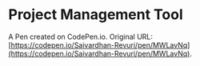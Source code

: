 # Project Management Tool

A Pen created on CodePen.io. Original URL: [https://codepen.io/Saivardhan-Revuri/pen/MWLavNq](https://codepen.io/Saivardhan-Revuri/pen/MWLavNq).

